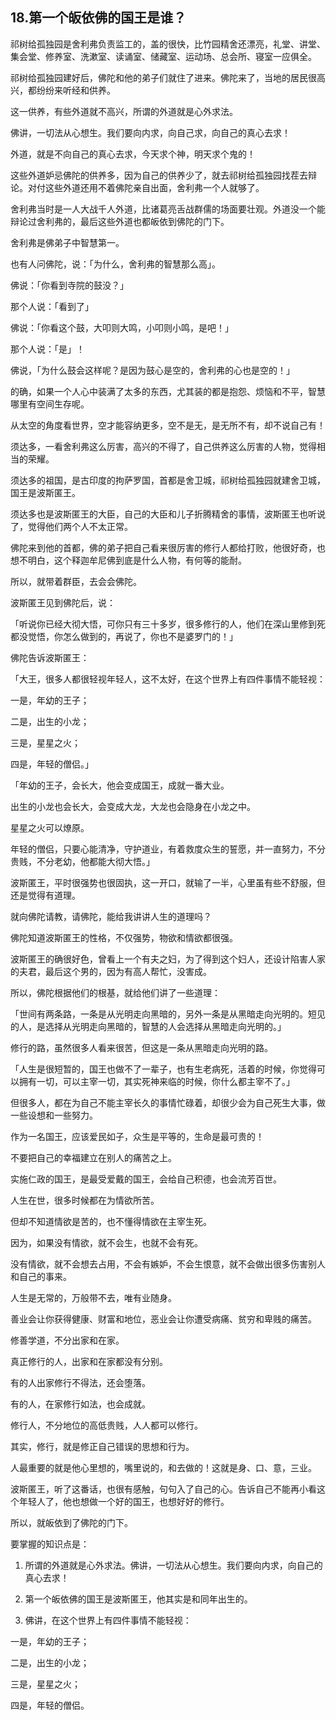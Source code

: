 ## 18.第一个皈依佛的国王是谁？
祁树给孤独园是舍利弗负责监工的，盖的很快，比竹园精舍还漂亮，礼堂、讲堂、集会堂、修养室、洗漱室、读诵室、储藏室、运动场、总会所、寝室一应俱全。


祁树给孤独园建好后，佛陀和他的弟子们就住了进来。佛陀来了，当地的居民很高兴，都纷纷来听经和供养。


这一供养，有些外道就不高兴，所谓的外道就是心外求法。


佛讲，一切法从心想生。我们要向内求，向自己求，向自己的真心去求！


外道，就是不向自己的真心去求，今天求个神，明天求个鬼的！


这些外道妒忌佛陀的供养多，因为自己的供养少了，就去祁树给孤独园找茬去辩论。对付这些外道还用不着佛陀亲自出面，舍利弗一个人就够了。


舍利弗当时是一人大战千人外道，比诸葛亮舌战群儒的场面要壮观。外道没一个能辩论过舍利弗的，最后这些外道也都皈依到佛陀的门下。


舍利弗是佛弟子中智慧第一。


也有人问佛陀，说：「为什么，舍利弗的智慧那么高」。


佛说：「你看到寺院的鼓没？」


那个人说：「看到了」


佛说：「你看这个鼓，大叩则大鸣，小叩则小鸣，是吧！」


那个人说：「是」！


佛说，「为什么鼓会这样呢？是因为鼓心是空的，舍利弗的心也是空的！」


的确，如果一个人心中装满了太多的东西，尤其装的都是抱怨、烦恼和不平，智慧哪里有空间生存呢。


从太空的角度看世界，空才能容纳更多，空不是无，是无所不有，却不说自己有！


须达多，一看舍利弗这么厉害，高兴的不得了，自己供养这么厉害的人物，觉得相当的荣耀。


须达多的祖国，是古印度的拘萨罗国，首都是舍卫城，祁树给孤独园就建舍卫城，国王是波斯匿王。


须达多也是波斯匿王的大臣，自己的大臣和儿子折腾精舍的事情，波斯匿王也听说了，觉得他们两个人不太正常。


佛陀来到他的首都，佛的弟子把自己看来很厉害的修行人都给打败，他很好奇，也想不明白，这个释迦牟尼佛到底是什么人物，有何等的能耐。


所以，就带着群臣，去会会佛陀。


波斯匿王见到佛陀后，说：


「听说你已经大彻大悟，可你只有三十多岁，很多修行的人，他们在深山里修到死都没觉悟，你怎么做到的，再说了，你也不是婆罗门的！」


佛陀告诉波斯匿王：  

「大王，很多人都很轻视年轻人，这不太好，在这个世界上有四件事情不能轻视：


一是，年幼的王子；


二是，出生的小龙；


三是，星星之火；


四是，年轻的僧侣。」


「年幼的王子，会长大，他会变成国王，成就一番大业。


出生的小龙也会长大，会变成大龙，大龙也会隐身在小龙之中。


星星之火可以燎原。


年轻的僧侣，只要心能清净，守护道业，有着救度众生的誓愿，并一直努力，不分贵贱，不分老幼，他都能大彻大悟。」


波斯匿王，平时很强势也很固执，这一开口，就输了一半，心里虽有些不舒服，但还是觉得有道理。


就向佛陀请教，请佛陀，能给我讲讲人生的道理吗？


佛陀知道波斯匿王的性格，不仅强势，物欲和情欲都很强。


波斯匿王的确很好色，曾看上一个有夫之妇，为了得到这个妇人，还设计陷害人家的夫君，最后这个男的，因为有高人帮忙，没害成。


所以，佛陀根据他们的根基，就给他们讲了一些道理：


「世间有两条路，一条是从光明走向黑暗的，另外一条是从黑暗走向光明的。短见的人，是选择从光明走向黑暗的，智慧的人会选择从黑暗走向光明的。」


修行的路，虽然很多人看来很苦，但这是一条从黑暗走向光明的路。


「人生是很短暂的，国王也做不了一辈子，也有生老病死，活着的时候，你觉得可以拥有一切，可以主宰一切，其实死神来临的时候，你什么都主宰不了。」


但很多人，都在为自己不能主宰长久的事情忙碌着，却很少会为自己死生大事，做一些设想和一些努力。


作为一名国王，应该爱民如子，众生是平等的，生命是最可贵的！


不要把自己的幸福建立在别人的痛苦之上。


实施仁政的国王，是最受爱戴的国王，会给自己积德，也会流芳百世。


人生在世，很多时候都在为情欲所苦。


但却不知道情欲是苦的，也不懂得情欲在主宰生死。


因为，如果没有情欲，就不会生，也就不会有死。


没有情欲，就不会想去占用，不会有嫉妒，不会生恨意，就不会做出很多伤害别人和自己的事来。


人生是无常的，万般带不去，唯有业随身。


善业会让你获得健康、财富和地位，恶业会让你遭受病痛、贫穷和卑贱的痛苦。


修善学道，不分出家和在家。


真正修行的人，出家和在家都没有分别。


有的人出家修行不得法，还会堕落。


有的人，在家修行如法，也会成就。


修行人，不分地位的高低贵贱，人人都可以修行。


其实，修行，就是修正自己错误的思想和行为。


人最重要的就是他心里想的，嘴里说的，和去做的！这就是身、口、意，三业。


波斯匿王，听了这番话，也很有感触，句句入了自己的心。告诉自己不能再小看这个年轻人了，他也想做一个好的国王，也想好好的修行。


所以，就皈依到了佛陀的门下。


要掌握的知识点是：


1. 所谓的外道就是心外求法。佛讲，一切法从心想生。我们要向内求，向自己的真心去求！


2. 第一个皈依佛的国王是波斯匿王，他其实是和同年出生的。


3. 佛讲，在这个世界上有四件事情不能轻视：


一是，年幼的王子；


二是，出生的小龙；


三是，星星之火；


四是，年轻的僧侣。

